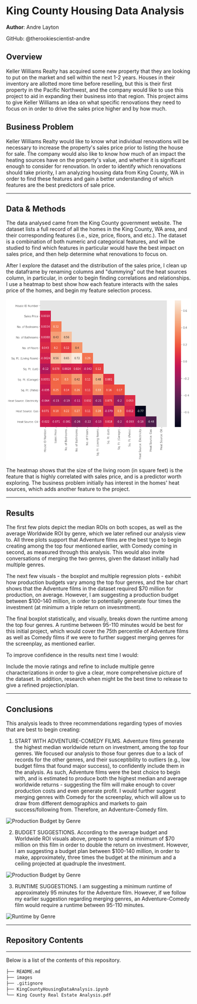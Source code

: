 # King County Housing Data Analysis

**Author**: Andre Layton

GitHub: @therookiescientist-andre

## Overview

  Keller Williams Realty has acquired some new property that they are looking to put on the market and sell within the next 1-2 years. Houses in their inventory are allotted more time before reselling, but this is their first property in the Pacific Northwest, and the company would like to use this project to aid in expanding their business into that region. This project aims to give Keller Williams an idea on what specific renovations they need to focus on in order to drive the sales price higher and by how much.
  
## Business Problem

  Keller Williams Realty would like to know what individual renovations will be necessary to increase the property's sales price prior to listing the house for sale. The company would also like to know how much of an impact the heating sources have on the property's value, and whether it is significant enough to consider for renovation. In order to identify which renovations should take priority, I am analyzing housing data from King County, WA in order to find these features and gain a better understanding of which features are the best predictors of sale price.
***

## Data & Methods

  The data analysed came from the King County government website. The dataset lists a full record of all the homes in the King County, WA area, and their corresponding features (i.e., size, price, floors, and etc.). The dataset is a combination of both numeric and categorical features, and will be studied to find which features in particular would have the best impact on sales price, and then help determine what renovations to focus on.

  After I explore the dataset and the distribution of the sales price, I clean up the dataframe by renaming columns and "dummying" out the heat sources column, in particular, in order to begin finding correlations and relationships. I use a heatmap to best show how each feature interacts with the sales price of the homes, and begin my feature selection process.
  
  ![Heatmap with Correlation Coefficients](images/heatmap.png)
  
The heatmap shows that the size of the living room (in square feet) is the feature that is highly correlated with sales price, and is a predictor worth exploring. The business problem initially has interest in the homes' heat sources, which adds another feature to the project.   
***

## Results

  The first few plots depict the median ROIs on both scopes, as well as the average Worldwide ROI by genre, which we later refined our analysis view to. All three plots support that Adventure films are the best type to begin creating among the top four mentioned earlier, with Comedy coming in second, as measured through this analysis. This would also invite conversations of merging the two genres, given the dataset initially had multiple genres. 

  The next few visuals - the boxplot and multiple regression plots - exhibit how production budgets vary among the top four genres, and the bar chart shows that the Adventure films in the dataset required $70 million for production, on average. However, I am suggesting a production budget between $100-140 million, in order to potentially generate four times the investment (at minimum a triple return on invesmtment).

  The final boxplot statistically, and visually, breaks down the runtime among the top four genres. A runtime between 95-110 minutes would be best for this initial project, which would cover the 75th percentile of Adventure films as well as Comedy films if we were to further suggest merging genres for the screenplay, as mentioned earlier. 

To improve confidence in the results next time I would:

  Include the movie ratings and refine to include multiple genre characterizations in order to give a clear, more comprehensive picture of the dataset. In addition, research when might be the best time to release to give a refined projection/plan.

***



## Conclusions

This analysis leads to three recommendations regarding types of movies that are best to begin creating:

1. START WITH ADVENTURE-COMEDY FILMS. Adventure films generate the highest median worldwide return on investment, among the top four genres. We focused our analysis to those four genres due to a lack of records for the other genres, and their susceptibility to outliers (e.g., low budget films that found major success), to confidently include them in the analysis. As such, Adventure films were the best choice to begin with, and is estimated to produce both the highest median and average worldwide returns - suggesting the film will make enough to cover production costs and even generate profit. I would further suggest merging genres with Comedy for the screenplay, which will allow us to draw from different demographics and markets to gain success/following from. Therefore, an Adventure-Comedy film.

<img src="images/average_worldwide_roi.png" alt="Production Budget by Genre">
    
2. BUDGET SUGGESTIONS. According to the average budget and Worldwide ROI visuals above, prepare to spend a minimum of $70 million on this film in order to double the return on investment. However, I am suggesting a budget plan between $100-140 million, in order to make, approximately, three times the budget at the minimum and a ceiling projected at quadruple the investment. 

![Production Budget by Genre](images/budget_boxplot.png)

3. RUNTIME SUGGESTIONS. I am suggesting a minimum runtime of approximately 95 minutes for the Adventure film. However, if we follow my earlier suggestion regarding merging genres, an Adventure-Comedy film would require a runtime between 95-110 minutes. 

![Runtime by Genre](images/runtime_boxplot.png)

***





## Repository Contents
***
Below is a list of the contents of this repository.

```
├── README.md             
├── images   
├── .gitignore         
├── KingCountyHousingDataAnalysis.ipynb                               
└── King County Real Estate Analysis.pdf                         
```

